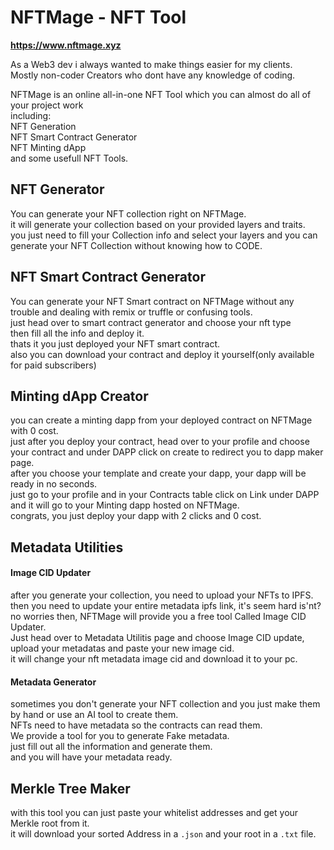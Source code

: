 # **NFTMage - NFT Tool**

**https://www.nftmage.xyz**

As a Web3 dev i always wanted to make things easier for my clients.\
Mostly non-coder Creators who dont have any knowledge of coding.

NFTMage is an online all-in-one NFT Tool which you can almost do all of your project work\
including:\
NFT Generation\
NFT Smart Contract Generator\
NFT Minting dApp\
and some usefull NFT Tools.



## **NFT Generator**
You can generate your NFT collection right on NFTMage.\
it will generate your collection based on your provided layers and traits.\
you just need to fill your Collection info and select your layers and you can generate your NFT Collection without knowing how to CODE.

## **NFT Smart Contract Generator**
You can generate your NFT Smart contract on NFTMage without any trouble and dealing with remix or truffle or confusing tools.\
just head over to smart contract generator and choose your nft type\
then fill all the info and deploy it.\
thats it you just deployed your NFT smart contract.\
also you can download your contract and deploy it yourself(only available for paid subscribers)

## **Minting dApp Creator**
you can create a minting dapp from your deployed contract on NFTMage with 0 cost.\
just after you deploy your contract, head over to your profile and choose your contract and under DAPP click on create to redirect you to dapp maker page.\
after you choose your template and create your dapp, your dapp will be ready in no seconds.\
just go to your profile and in your Contracts table click on Link under DAPP and it will go to your Minting dapp hosted on NFTMage.\
congrats, you just deploy your dapp with 2 clicks and 0 cost.


## **Metadata Utilities**

#### **Image CID Updater**

after you generate your collection, you need to upload your NFTs to IPFS.\
then you need to update your entire metadata ipfs link, it's seem hard is'nt?\
no worries then, NFTMage will provide you a free tool Called Image CID Updater.\
Just head over to Metadata Utilitis page and choose Image CID update, upload your metadatas and paste your new image cid.\
it will change your nft metadata image cid and download it to your pc.

#### **Metadata Generator**
sometimes you don't generate your NFT collection and you just make them by hand or use an AI tool to create them.\
NFTs need to have metadata so the contracts can read them.\
We provide a tool for you to generate Fake metadata.\
just fill out all the information and generate them.\
and you will have your metadata ready.


## **Merkle Tree Maker**
with this tool you can just paste your whitelist addresses and get your Merkle root from it.\
it will download your sorted Address in a `.json` and your root in a `.txt` file.